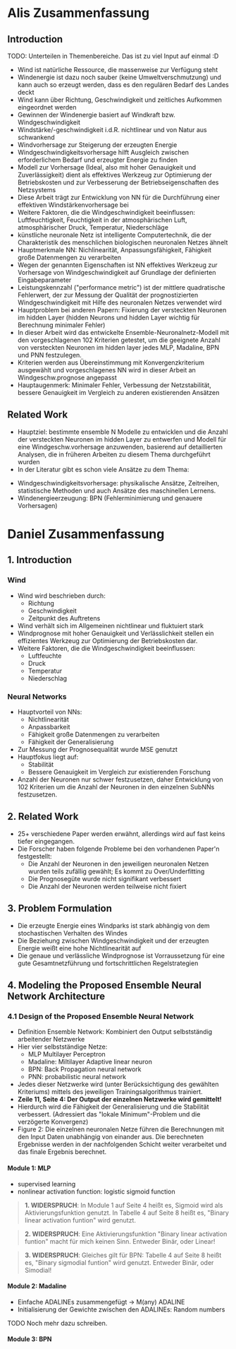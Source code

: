 # Alis Zusammenfassung
## Introduction

TODO: Unterteilen in Themenbereiche. Das ist zu viel Input auf einmal :D

- Wind ist natürliche Ressource, die massenweise zur Verfügung steht
- Windenergie ist dazu noch sauber (keine Umweltverschmutzung) und kann auch so erzeugt werden, dass es den regulären Bedarf des Landes deckt
- Wind kann über Richtung, Geschwindigkeit und zeitliches Aufkommen eingeordnet werden
- Gewinnen der Windenergie basiert auf Windkraft bzw. Windgeschwindigkeit
- Windstärke/-geschwindigkeit i.d.R. nichtlinear und von Natur aus schwankend
- Windvorhersage zur Steigerung der erzeugten Energie
- Windgeschwindigkeitsvorhersage hilft Ausgleich zwischen erforderlichem Bedarf und erzeugter Energie zu finden
- Modell zur Vorhersage (Ideal, also mit hoher Genauigkeit und Zuverlässigkeit) dient als effektives Werkzeug zur Optimierung der Betriebskosten und zur Verbesserung der Betriebseigenschaften des Netzsystems
- Diese Arbeit trägt zur Entwicklung von NN für die Durchführung einer effektiven Windstärkenvorhersage bei
- Weitere Faktoren, die die Windgeschwindigkeit beeinflussen: Luftfeuchtigkeit, Feuchtigkeit in der atmosphärischen Luft, atmosphärischer Druck, Temperatur, Niederschläge
- künstliche neuronale Netz ist intelligente Computertechnik, die der Charakteristik des menschlichen biologischen neuronalen Netzes ähnelt
- Hauptmerkmale NN: Nichlinearität, Anpassungsfähigkeit, Fähigkeit große Datenmengen zu verarbeiten
- Wegen der genannten Eigenschaften ist NN effektives Werkzeug zur Vorhersage von Windgeschwindigkeit auf Grundlage der definierten Eingabeparameter
- Leistungskennzahl ("performance metric") ist der mittlere quadratische Fehlerwert, der zur Messung der Qualität der prognostizierten Windgeschwindigkeit mit Hilfe des neuronalen Netzes verwendet wird
- Hauptproblem bei anderen Papern: Fixierung der versteckten Neuronen im hidden Layer (hidden Neurons und hidden Layer wichtig für Berechnung minimaler Fehler)
- In dieser Arbeit wird das entwickelte Ensemble-Neuronalnetz-Modell mit den vorgeschlagenen 102 Kriterien getestet, um die geeignete Anzahl von versteckten Neuronen im hidden layer jedes MLP, Madaline, BPN und PNN festzulegen.
- Kriterien werden aus Übereinstimmung mit Konvergenzkriterium ausgewählt und vorgeschlagenes NN wird in dieser Arbeit an Windgeschw.prognose angepasst
- Hauptaugenmerk: Minimaler Fehler, Verbessung der Netzstabilität, bessere Genauigkeit im Vergleich zu anderen existierenden Ansätzen

## Related Work

- Hauptziel: bestimmte ensemble N Modelle zu entwicklen und die Anzahl der versteckten Neuronen im hidden Layer zu entwerfen und Modell für eine Windgeschw.vorhersage anzuwenden, basierend auf detaillierten Analysen, die in früheren Arbeiten zu diesem Thema durchgeführt wurden
- In der Literatur gibt es schon viele Ansätze zu dem Thema:
* Windgeschwindigkeitsvorhersage: physikalische Ansätze, Zeitreihen, statistische Methoden und auch Ansätze des maschinellen Lernens.
* Windenergieerzeugung: BPN (Fehlerminimierung und genauere Vorhersagen)


# Daniel Zusammenfassung

## 1. Introduction

### Wind

- Wind wird beschrieben durch:
  - Richtung
  - Geschwindigkeit
  - Zeitpunkt des Auftretens
- Wind verhält sich im Allgemeinen nichtlinear und fluktuiert stark
- Windprognose mit hoher Genauigkeit und Verlässlichkeit stellen ein effizientes Werkzeug zur Optimierung der Betriebskosten dar.
- Weitere Faktoren, die die Windgeschwindigkeit beeinflussen:
  - Luftfeuchte
  - Druck
  - Temperatur
  - Niederschlag

### Neural Networks

- Hauptvorteil von NNs:
  - Nichtlinearität
  - Anpassbarkeit
  - Fähigkeit große Datenmengen zu verarbeiten
  - Fähigkeit der Generalisierung
- Zur Messung der Prognosequalität wurde MSE genutzt
- Hauptfokus liegt auf:
  - Stabilität
  - Bessere Genauigkeit im Vergleich zur existierenden Forschung
- Anzahl der Neuronen nur schwer festzusetzen, daher Entwicklung von 102 Kriterien um die Anzahl der Neuronen in den einzelnen SubNNs festzusetzen.

## 2. Related Work

- 25+ verschiedene Paper werden erwähnt, allerdings wird auf fast keins tiefer eingegangen.
- Die Forscher haben folgende Probleme bei den vorhandenen Paper'n festgestellt:
  - Die Anzahl der Neuronen in den jeweiligen neuronalen Netzen wurden teils zufällig gewählt; Es kommt zu Over/Underfitting
  - Die Prognosegüte wurde nicht signifikant verbessert
  - Die Anzahl der Neuronen werden teilweise nicht fixiert

## 3. Problem Formulation

- Die erzeugte Energie eines Windparks ist stark abhängig von dem stochastischen Verhalten des Windes
- Die Beziehung zwischen Windgeschwindigkeit und der erzeugten Energie weißt eine hohe Nichtlinearität auf
- Die genaue und verlässliche Windprognose ist Vorraussetzung für eine gute Gesamtnetzführung und fortschrittlichen Regelstrategien

## 4. Modeling the Proposed Ensemble Neural Network Architecture

### 4.1 Design of the Proposed Ensemble Neural Network

- Definition Ensemble Network: Kombiniert den Output selbstständig arbeitender Netzwerke
- Hier vier selbstständige Netze:
  - MLP Multilayer Perceptron
  - Madaline: Miltilayer Adaptive linear neuron
  - BPN: Back Propagation neural network
  - PNN: probabilistic neural network
- Jedes dieser Netzwerke wird (unter Berücksichtigung des gewählten Kriteriums) mittels des jeweiligen Trainingsalgorithmus trainiert.
- **Zeile 11, Seite 4: Der Output der einzelnen Netzwerke wird gemittelt!**
- Hierdurch wird die Fähigkeit der Generalisierung und die Stabilität verbessert. (Adressiert das "lokale Minimum"-Problem und die verzögerte Konvergenz)
- Figure 2: Die einzelnen neuronalen Netze führen die Berechnungen mit den Input Daten unabhängig von einander aus. Die berechneten Ergebnisse werden in der nachfolgenden Schicht weiter verarbeitet und das finale Ergebnis berechnet.

#### Module 1: MLP

- supervised learning
- nonlinear activation function: logistic sigmoid function

> **1. WIDERSPRUCH**: In Module 1 auf Seite 4 heißt es, Sigmoid wird als Aktivierungsfunktion genutzt. In Tabelle 4 auf Seite 8 heißt es, "Binary linear activation funtion" wird genutzt.

> **2. WIDERSPRUCH**: Eine Aktivierungsfunktion "Binary linear activation funtion" macht für mich keinen Sinn. Entweder Binär, oder Linear!

> **3. WIDERSPRUCH**: Gleiches gilt für BPN: Tabelle 4 auf Seite 8 heißt es, "Binary sigmodial funtion" wird genutzt. Entweder Binär, oder Simodial!

#### Module 2: Madaline

- Einfache ADALINEs zusammengefügt -> M(any) ADALINE
- Initialisierung der Gewichte zwischen den ADALINEs: Random numbers

TODO Noch mehr dazu schreiben.

#### Module 3: BPN